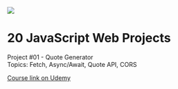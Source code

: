 ![](https://res.cloudinary.com/dnfecsurp/image/upload/v1644324174/random/download_ot3oue.png)

# 20 JavaScript Web Projects

Project #01 - Quote Generator  
Topics: Fetch, Async/Await, Quote API, CORS

[Course link on Udemy](https://www.udemy.com/course/javascript-web-projects-to-build-your-portfolio-resume/learn/lecture/19961158#overview)
